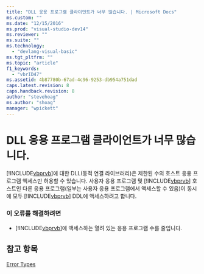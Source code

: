 ```yaml
---
title: "DLL 응용 프로그램 클라이언트가 너무 많습니다. | Microsoft Docs"
ms.custom: ""
ms.date: "12/15/2016"
ms.prod: "visual-studio-dev14"
ms.reviewer: ""
ms.suite: ""
ms.technology: 
  - "devlang-visual-basic"
ms.tgt_pltfrm: ""
ms.topic: "article"
f1_keywords: 
  - "vbrID47"
ms.assetid: 4b87780b-67ad-4c96-9253-db954a751dad
caps.latest.revision: 8
caps.handback.revision: 8
author: "stevehoag"
ms.author: "shoag"
manager: "wpickett"
---
```

# DLL 응용 프로그램 클라이언트가 너무 많습니다.
[!INCLUDE[vbprvb](../Token/vbprvb_md.md)]에 대한 DLL\(동적 연결 라이브러리\)은 제한된 수의 호스트 응용 프로그램 액세스만 허용할 수 있습니다. 사용자 응용 프로그램 및 [!INCLUDE[vbprvb](../Token/vbprvb_md.md)] 호스트인 다른 응용 프로그램\(일부는 사용자 응용 프로그램에서 액세스할 수 있음\)이 동시에 모두 [!INCLUDE[vbprvb](../Token/vbprvb_md.md)] DDL에 액세스하려고 합니다.  
  
### 이 오류를 해결하려면  
  
-   [!INCLUDE[vbprvb](../Token/vbprvb_md.md)]에 액세스하는 열려 있는 응용 프로그램 수를 줄입니다.  
  
## 참고 항목  
 [Error Types](../Topic/Error%20Types%20\(Visual%20Basic\).md)